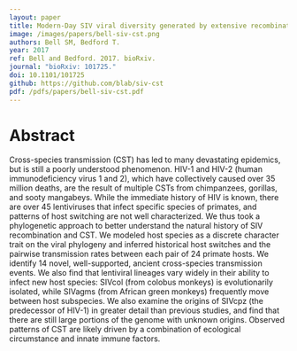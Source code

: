 ```yaml
---
layout: paper
title: Modern-Day SIV viral diversity generated by extensive recombination and cross-species transmission
image: /images/papers/bell-siv-cst.png
authors: Bell SM, Bedford T.
year: 2017
ref: Bell and Bedford. 2017. bioRxiv.
journal: "bioRxiv: 101725."
doi: 10.1101/101725
github: https://github.com/blab/siv-cst
pdf: /pdfs/papers/bell-siv-cst.pdf
---
```


# Abstract

Cross-species transmission (CST) has led to many devastating epidemics, but is still a poorly understood phenomenon. HIV-1 and HIV-2 (human immunodeficiency virus 1 and 2), which have collectively caused over 35 million deaths, are the result of multiple CSTs from chimpanzees, gorillas, and sooty mangabeys. While the immediate history of HIV is known, there are over 45 lentiviruses that infect specific species of primates, and patterns of host switching are not well characterized. We thus took a phylogenetic approach to better understand the natural history of SIV recombination and CST. We modeled host species as a discrete character trait on the viral phylogeny and inferred historical host switches and the pairwise transmission rates between each pair of 24 primate hosts. We identify 14 novel, well-supported, ancient cross-species transmission events. We also find that lentiviral lineages vary widely in their ability to infect new host species: SIVcol (from colobus monkeys) is evolutionarily isolated, while SIVagms (from African green monkeys) frequently move between host subspecies. We also examine the origins of SIVcpz (the predecessor of HIV-1) in greater detail than previous studies, and find that there are still large portions of the genome with unknown origins. Observed patterns of CST are likely driven by a combination of ecological circumstance and innate immune factors.
